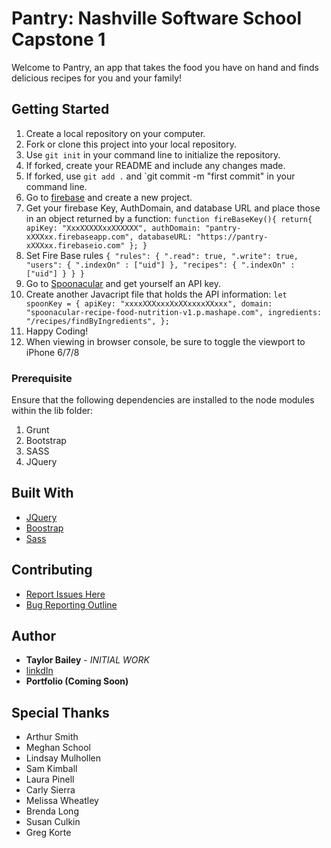 # Pantry: Nashville Software School Capstone 1

Welcome to Pantry, an app that takes the food you have on hand and finds delicious recipes for you and your family!

## Getting Started

1. Create a local repository on your computer.
2. Fork or clone this project into your local repository.
3. Use `git init` in your command line to initialize the repository.
4. If forked, create your README and include any changes made.
5. If forked, use `git add .` and `git commit -m "first commit" in your command line.
6. Go to [firebase](https://firebase.google.com/) and create a new project.
7. Get your firebase Key, AuthDomain, and database URL and place those in an object returned by a function: `function fireBaseKey(){
    return{
    apiKey: "XxxXXXXXxxXXXXXX",
    authDomain: "pantry-xXXXxx.firebaseapp.com",
    databaseURL: "https://pantry-xXXXxx.firebaseio.com"
    };
}
`
8. Set Fire Base rules `{
  "rules": {
    ".read": true,
    ".write": true,
      "users": {
        ".indexOn" : ["uid"]
        },
      "recipes": {
        ".indexOn" : ["uid"]
      }
  }
}`
7. Go to [Spoonacular](https://market.mashape.com/spoonacular/recipe-food-nutrition) and get yourself an API key.
8. Create another Javacript file that holds the API information: `let spoonKey = {
    apiKey: "xxxxXXXxxxXxXXxxxxXXxxx",
    domain: "spoonacular-recipe-food-nutrition-v1.p.mashape.com",
    ingredients: "/recipes/findByIngredients",
  };`
9. Happy Coding!
10. When viewing in browser console, be sure to toggle the viewport to iPhone 6/7/8

### Prerequisite

Ensure that the following dependencies are installed to the node modules within the lib folder:
1. Grunt
2. Bootstrap
3. SASS
4. JQuery
## Built With

* [JQuery](https://jquery.com/)
* [Boostrap](https://getbootstrap.com/)
* [Sass](https://sass-lang.com/)

## Contributing
* [Report Issues Here](https://github.com/Taylor-Bailey/Pantry-Capstone-1/issues)
* [Bug Reporting Outline](https://developer.mozilla.org/en-US/docs/Mozilla/QA/Bug_writing_guidelines#General_Outline_of_a_Bug_Report)

## Author

* **Taylor Bailey** - *INITIAL WORK*
* [linkdIn](https://www.linkedin.com/in/taylor-bailey-699aa8146/)
* **Portfolio (Coming Soon)**


## Special Thanks

* Arthur Smith
* Meghan School
* Lindsay Mulhollen
* Sam Kimball
* Laura Pinell
* Carly Sierra
* Melissa Wheatley
* Brenda Long
* Susan Culkin 
* Greg Korte
